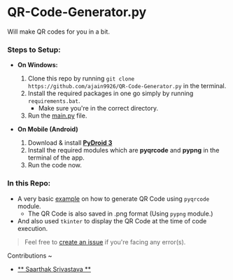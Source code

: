# QR-Code-Generator.py
Will make QR codes for you in a bit.

### Steps to Setup:
 - **On Windows:**
   1. Clone this repo by running `git clone https://github.com/ajain9926/QR-Code-Generator.py` in the terminal.
   2. Install the required packages in one go simply by running `requirements.bat`.
      - Make sure you're in the correct directory.
   3. Run the [main.py](/main.py) file.
  
 - **On Mobile (Android)**
   1. Download & install [**__PyDroid 3__**](https://play.google.com/store/apps/details?id=ru.iiec.pydroid3&hl=en_IN&gl=US)
   2. Install the required modules which are **pyqrcode** and **pypng** in the terminal of the app.
   3. Run the code now.

### In this Repo:
  - A very basic [example](/main.py) on how to generate QR Code using `pyqrcode` module.
    - The QR Code is also saved in .png format (Using `pypng` module.)
  - And also used `tkinter` to display the QR Code at the time of code execution.
  
> Feel free to [create an issue](https://github.com/ajain9926/QR-Code-Generator.py/issues/new) if you're facing any error(s).

Contributions ~ 
- [** Saarthak Srivastava **](https://github.com/saarthakofficial)
